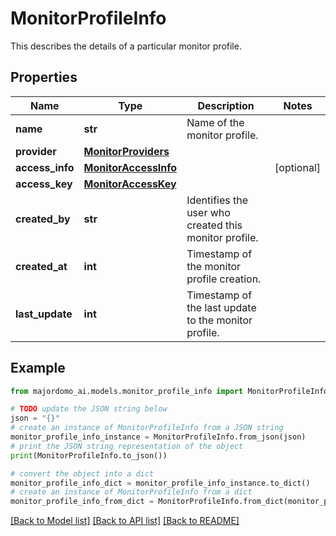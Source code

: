 # MonitorProfileInfo

This describes the details of a particular monitor profile.

## Properties

Name | Type | Description | Notes
------------ | ------------- | ------------- | -------------
**name** | **str** | Name of the monitor profile. | 
**provider** | [**MonitorProviders**](MonitorProviders.md) |  | 
**access_info** | [**MonitorAccessInfo**](MonitorAccessInfo.md) |  | [optional] 
**access_key** | [**MonitorAccessKey**](MonitorAccessKey.md) |  | 
**created_by** | **str** | Identifies the user who created this monitor profile. | 
**created_at** | **int** | Timestamp of the monitor profile creation. | 
**last_update** | **int** | Timestamp of the last update to the monitor profile. | 

## Example

```python
from majordomo_ai.models.monitor_profile_info import MonitorProfileInfo

# TODO update the JSON string below
json = "{}"
# create an instance of MonitorProfileInfo from a JSON string
monitor_profile_info_instance = MonitorProfileInfo.from_json(json)
# print the JSON string representation of the object
print(MonitorProfileInfo.to_json())

# convert the object into a dict
monitor_profile_info_dict = monitor_profile_info_instance.to_dict()
# create an instance of MonitorProfileInfo from a dict
monitor_profile_info_from_dict = MonitorProfileInfo.from_dict(monitor_profile_info_dict)
```
[[Back to Model list]](../README.md#documentation-for-models) [[Back to API list]](../README.md#documentation-for-api-endpoints) [[Back to README]](../README.md)


